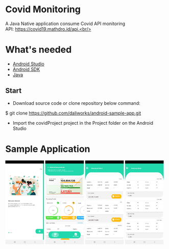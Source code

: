# Covid Monitoring

A Java Native application consume Covid API monitoring<br/>
API: https://covid19.mathdro.id/api.<br/>

# What's needed

- [Android Studio](https://developer.android.com/studio)
- [Android SDK](https://developer.android.com/studio)
- [Java](https://www.java.com/en/download/)

## Start

- Download source code or clone repository below command:

$ git clone https://github.com/daliworks/android-sample-app.git

- Import the covidProject project in the Project folder on the Android Studio

# Sample Application

<img src="./app/sampledata/screenshoot1.jpg" width="24%" height="24%"/>  <img src="./app/sampledata/screenshoot2.jpg" width="24%" height="24%"/>  <img src="./app/sampledata/screenshoot3.jpg" width="24%" height="24%"/>  <img src="./app/sampledata/screenshoot4.jpg" width="24%" height="24%"/>
